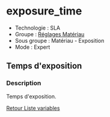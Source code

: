 # exposure_time

* Technologie : SLA
* Groupe : [Réglages Matériau](../sla_printer/sla_parameters.md)
* Sous groupe : Matériau - Exposition
* Mode : Expert

## Temps d'exposition

### Description

Temps d'exposition.

[Retour Liste variables](variable_list.md)